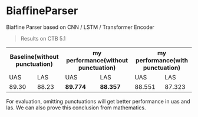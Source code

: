 # BiaffineParser
Biaffine Parser based on CNN / LSTM / Transformer Encoder

> Results on CTB 5.1
<table align='center'>
  <tr>
    <th colspan='2'>Baseline(without punctuation)</th>
    <th colspan='2'>my performance(without punctuation)</th>
    <th colspan='2'>my performance(with punctuation)</th>
  </tr>
  <tr>
    <td>UAS</td>
    <td>LAS</td>
    <td>UAS</td>
    <td>LAS</td>
    <td>UAS</td>
    <td>LAS</td>
  </tr>
  <tr>
    <td>89.30</td>
    <td>88.23</td>
    <td><b>89.774</b></td>
    <td><b>88.357</b></td>
    <td>88.551</td>
    <td>87.323</td>
  </tr>
</table>
For evaluation, omitting punctuations will get better performance in uas and las.
We can also prove this conclusion from mathematics.
